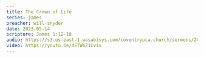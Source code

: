 ```yaml
---
title: The Crown of Life
series: james
preacher: will-snyder
date: 2023-05-14
scripture: James 1:12-18
audio: https://s3.us-east-1.wasabisys.com/coventrypca.church/sermons/2023.05.14A%20The%20Crown%20of%20Life%20-%20Will%20Snyder.mp3
video: https://youtu.be/dETWbZ1Lv1s
---
```

